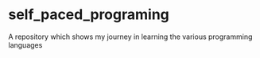 # self_paced_programing
A repository which shows my journey in learning the various programming languages
